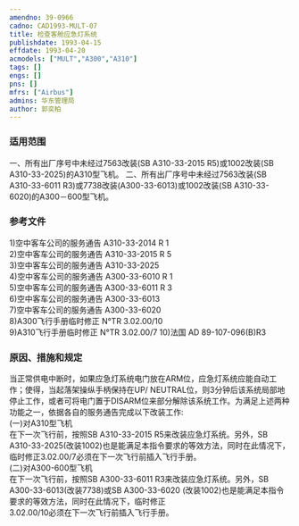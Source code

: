 ```yaml
---
amendno: 39-0966  
cadno: CAD1993-MULT-07  
title: 检查客舱应急灯系统  
publishdate: 1993-04-15  
effdate: 1993-04-20  
acmodels: ["MULT","A300","A310"]  
tags: []  
engs: []  
pns: []  
mfrs: ["Airbus"]  
admins: 华东管理局  
author: 郭奕柏  
---
```

  
### 适用范围  
一、所有出厂序号中未经过7563改装(SB A310-33-2015 R5)或1002改装(SB A310-33-2025)的A310型飞机。
二、所有出厂序号中未经过7563改装(SB A310-33-6011 R3)或7738改装(A300-33-6013)或1002改装(SB A310-33-6020)的A300－600型飞机。  
  
<!--more-->  
### 参考文件  
  1)空中客车公司的服务通告 A310-33-2014 R 1  
  2)空中客车公司的服务通告 A310-33-2015 R 5  
  3)空中客车公司的服务通告 A310-33-2025  
  4)空中客车公司的服务通告 A300-33-6010 R 1  
  5)空中客车公司的服务通告 A300-33-6011 R 3  
  6)空中客车公司的服务通告 A300-33-6013  
  7)空中客车公司的服务通告 A300-33-6020  
8)A300飞行手册临时修正 N°TR 3.02.00/10  
9)A310飞行手册临时修正 N°TR 3.02.00/7 10)法国 AD 89-107-096(B)R3  
  
### 原因、措施和规定  

  当正常供电中断时，如果应急灯系统电门放在ARM位，应急灯系统应能自动工作；使得，当起落架操纵手柄保持在UP/ NEUTRAL位，则3分钟后该系统局部地停止工作，或者可将电门置于DISARM位来部分解除该系统工作。为满足上述两种功能之一，依据各自的服务通告完成以下改装工作:  
  (一)对A310型飞机  
  在下一次飞行前，按照SB A310-33-2015 R5来改装应急灯系统。另外，SB A310-33-2025(改装1002)也是能满足本指令要求的等效方法，同时在此情况下，临时修正3.02.00/7必须在下一次飞行前插入飞行手册。  
  (二)对A300-600型飞机  
  在下一次飞行前，按照SB A300-33-6011 R3来改装应急灯系统。另外，SB A300-33-6013(改装7738)或SB A300-33-6020 (改装1002)也是能满足本指令要求的等效方法，同时在此情况下，临时修正  
3.02.00/10必须在下一次飞行前插入飞行手册。  
